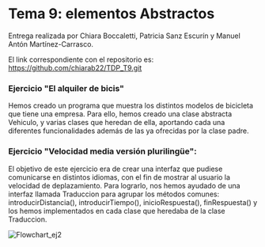# Tema 9: elementos Abstractos
Entrega realizada por Chiara Boccaletti, Patricia Sanz Escurín y Manuel Antón Martínez-Carrasco.

El link correspondiente con el repositorio es: https://github.com/chiarab22/TDP_T9.git

### Ejercicio "El alquiler de bicis"
Hemos creado un programa que muestra los distintos modelos de bicicleta que tiene una empresa. Para ello, hemos creado una clase abstracta Vehiculo, y varias clases que heredan de ella, aportando cada una diferentes funcionalidades además de las ya ofrecidas por la clase padre.


### Ejercicio "Velocidad media versión plurilingüe":
El objetivo de este ejercicio era de crear una interfaz que pudiese comunicarse en distintos idiomas, con el fin de mostrar al usuario la velocidad de deplazamiento. Para lograrlo, nos hemos ayudado de una interfaz llamada Traduccion para agrupar los métodos comunes: introducirDistancia(), introducirTiempo(), inicioRespuesta(), finRespuesta() y los hemos implementados en cada clase que heredaba de la clase Traduccion.

![Flowchart_ej2](https://user-images.githubusercontent.com/58274468/160654938-75ae0879-ad3e-4127-aa64-d27e42da98b9.png)
